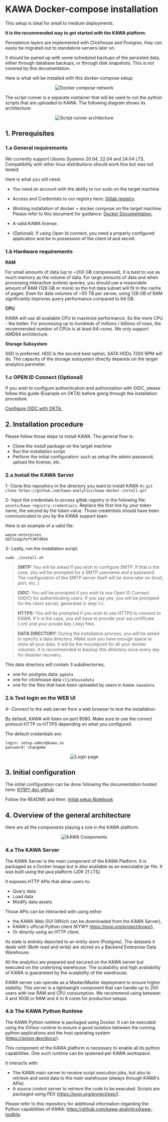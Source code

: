 KAWA Docker-compose installation
==============

This setup is ideal for small to medium deployments. 

**It is the recommended way to get started with the KAWA platform.**

Persistence layers are implemented with Clickhouse and Postgres, they can easily be migrated out to standalone servers later on.


It should be paired up with some scheduled backups of the persisted data, either through database backups, or through disk snapshots. This is not covered by this documentation.

Here is what will be installed with this docker-compose setup:

<p align="center">
  <img  src="readme-assets/docker-compose.png" alt="Docker compose network">
</p>

The script-runner is a separate container that will be used to run the python scripts that are uploaded to KAWA.
The following diagram shows its architecture:

<p align="center">
  <img  src="readme-assets/script-runner.png" alt="Script runner architecture">
</p>



## 1. Prerequisites

### 1.a General requirements

We currently support Ubuntu Systems 20.04, 22.04 and 24.04 LTS.
Compatibility with other linux distributions should work fine but was not tested.

Here is what you will need:

- You need an account with the ability to run sudo on the target machine

- Access and Credentials to our registry here: [Gitlab registry](registry.gitlab.com/kawa-analytics-dev).

- Working installation of docker + docker compose on the target machine. Please refer to this document for guidance: [Docker Documentation.](https://docs.docker.com/engine/install/ubuntu/)

- A valid KAWA license.

- (Optional): If using Open Id connect, you need a properly configured application and be in possession of the client id and secret.


### 1.b Hardware requirements

__RAM__

For small amounts of data (up to ~200 GB compressed), it is best to use as much memory as the volume of data. For large amounts of data and when processing interactive (online) queries, you should use a reasonable amount of RAM (128 GB or more) so the hot data subset will fit in the cache of pages. Even for data volumes of ~50 TB per server, using 128 GB of RAM significantly improves query performance compared to 64 GB.

__CPU__

KAWA will use all available CPU to maximize performance. So the more CPU - the better. For processing up to hundreds of millions / billions of rows, the recommended number of CPUs is at least 64-cores. We only support AMD64 architecture.

__Storage Subsystem__

SSD is preferred. HDD is the second best option, SATA HDDs 7200 RPM will do. The capacity of the storage subsystem directly depends on the target analytics perimeter.


### 1.c OPEN ID Connect (Optional)

If you wish to configure authentication and authorization with OIDC,
please follow this guide (Example on OKTA) before going through the installation procedure.

[Configure OIDC with OKTA.](/documentation/CONFIGURE_OIDC_WITH_OKTA.md)


## 2. Installation procedure

Please follow those steps to install KAWA.
The general flow is:
- Clone the install package on the target machine
- Run the installation script
- Perform the initial configuration: such as setup the admin password, upload the license, etc.

### 2.a Install the KAWA Server

1- Clone this repository in the directory you want to install KAWA in: `git clone https://github.com/kawa-analytics/kawa-docker-install.git`

2- Input the credentials to access gitlab registry in the following file: `assets/kawa-registry.credentials`. Replace the first line by your token name, the second by the token value. 
Those credentials should have been communicated to you by the KAWA support team.

Here is an example of a valid file:

```
wayne-enterpises
GbT3zdqLPofY3RTdR56
```

3- Lastly, run the installation script:

```
sudo ./install.sh
```

> __SMTP:__ You will be asked if you wish to configure SMTP. If that is the case, you will be prompted for a SMTP username and a password. The configuration of the SMTP server itself will be done later on (host, port, etc..)

> __OIDC:__ You will be prompted if you wish to use Open ID Connect (OIDC) for authenticating users. If you say yes, you will be prompted for the client secret, generated in step 1.c.


> __HTTPS:__ You will be prompted if you wish to use HTTPS to connect to KAWA. If it is the case, you will have to provide your ssl certificate (.crt) and your private key (.key) files. 

> __DATA DIRECTORY:__ During the installation process, you will be asked to
specify a data directory. Make sure you have enough space to store all your data. It will be the mountpoint for all your docker volumes. It is recommended to backup this directory once every day for disaster recovery. 

This data directory will contain 3 subdirectories,
- one for postgres data: `pgdata`
- one for clickhouse data `clickhousedata` 
- one for the files that have been uploaded by users in kawa: `kawadata`


### 2.b Test login on the WEB UI

4- Connect to the web server from a web browser to test the installation:

By default, KAWA will listen on port 8080.
Make sure to use the correct protocol HTTP vs HTTPS depending on what you configured.

The default credentials are:
```
login: setup-admin@kawa.io
password: changeme
```

<p align="center">
  <img  src="readme-assets/login.png" alt="Login page">
</p>


## 3. Initial configuration

The initial configuration can be done following the documentation hosted here: [KYWY doc github](https://github.com/kawa-analytics/kywy-documentation).

Follow the README and then:  [Initial setup Notebook](https://github.com/kawa-analytics/kywy-documentation/blob/main/notebooks/administration/02_initial_instance_configuration.ipynb)



## 4. Overview of the general architecture

Here are all the components playing a role in the KAWA platform.

<p align="center">
  <img  src="readme-assets/high-level-architecture.png" alt="KAWA Components">
</p>


### 4.a The KAWA Server

The KAWA Server is the main component of the KAWA Platform. It is packaged as a Docker image but is also available as an executable jar file.
It was built using the java platform (JDK 21 LTS).

It exposes HTTP APIs that allow users to:
- Query data
- Load data
- Modify data assets

Those APIs can be interacted with using either 
- the KAWA Web GUI (Which can be downloaded from the KAWA Server), 
- KAWA's official Python client (KYWY https://pypi.org/project/kywy/), 
- Or directly using an HTTP client.

Its state is entirely deported to an entity store (Postgres).
The datasets it deals with (Both read and write) are stored on a Backend Enterprise Data Warehouse.

All the analytics are prepared and secured on the KAWA server but executed on the underlying warehouse. The scalability and high availability of KAWA is guaranteed by the scalability of the warehouse.

KAWA server can operate as a Master/Master deployment to ensure higher stability. 
This server is a lightweight component that can handle up to 200 users with low RAM and CPU consumption.
We recommend using between 4 and 16GB or RAM and 4 to 8 cores for production setups.


### 4.b The KAWA Python Runtime

The KAWA Python runtime is packaged using Docker. It can be executed using the GVisor runtime to ensure a good isolation between the running python applications and the host operating system (https://gvisor.dev/docs/).

This component of the KAWA platform is necessary to enable all its python capabilities. One such runtime can be spawned per KAWA workspace.

It interacts with:

- The KAWA main server to receive script execution jobs, but also to retrieve and send data to the main warehouse (always through KAWA's APIs).
- A source control server to retrieve the code to be executed. Scripts are packaged using PEX (https://pypi.org/project/pex/).

Please refer to this repository for additional information regarding the Python capabilities of KAWA: https://github.com/kawa-analytics/kawa-toolkits.

